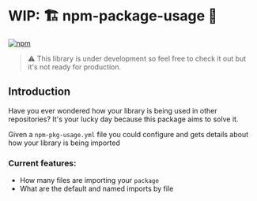 # WIP: 🏗️ npm-package-usage 🚧

[![npm](https://img.shields.io/npm/v/npm-package-usage.svg)](https://www.npmjs.com/package/npm-package-usage)

> ⚠️ This library is under development so feel free to check it out but it's not ready for production.

## Introduction

Have you ever wondered how your library is being used in other repositories? It's your lucky day because this package aims to solve it.

Given a `npm-pkg-usage.yml` file you could configure and gets details about how your library is being imported

### Current features:

- How many files are importing your `package`
- What are the default and named imports by file
